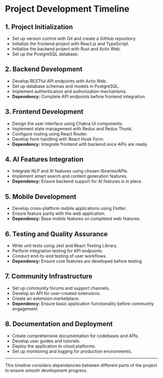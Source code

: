 # Project Development Timeline

## 1. Project Initialization
- Set up version control with Git and create a GitHub repository.
- Initialize the frontend project with React.js and TypeScript.
- Initialize the backend project with Rust and Actix Web.
- Set up the PostgreSQL database.

## 2. Backend Development
- Develop RESTful API endpoints with Actix Web.
- Set up database schemas and models in PostgreSQL.
- Implement authentication and authorization mechanisms.
- **Dependency:** Complete API endpoints before frontend integration.

## 3. Frontend Development
- Design the user interface using Chakra UI components.
- Implement state management with Redux and Redux Thunk.
- Configure routing using React Router.
- Develop form handling with React Hook Form.
- **Dependency:** Integrate frontend with backend once APIs are ready.

## 4. AI Features Integration
- Integrate NLP and AI features using chosen libraries/APIs.
- Implement smart search and content generation features.
- **Dependency:** Ensure backend support for AI features is in place.

## 5. Mobile Development
- Develop cross-platform mobile applications using Flutter.
- Ensure feature parity with the web application.
- **Dependency:** Base mobile features on completed web features.

## 6. Testing and Quality Assurance
- Write unit tests using Jest and React Testing Library.
- Perform integration testing for API endpoints.
- Conduct end-to-end testing of user workflows.
- **Dependency:** Ensure core features are developed before testing.

## 7. Community Infrastructure
- Set up community forums and support channels.
- Develop an API for user-created extensions.
- Create an extension marketplace.
- **Dependency:** Ensure basic application functionality before community engagement.

## 8. Documentation and Deployment
- Create comprehensive documentation for codebases and APIs.
- Develop user guides and tutorials.
- Deploy the application to cloud platforms.
- Set up monitoring and logging for production environments.

---

This timeline considers dependencies between different parts of the project to ensure smooth development progress.
